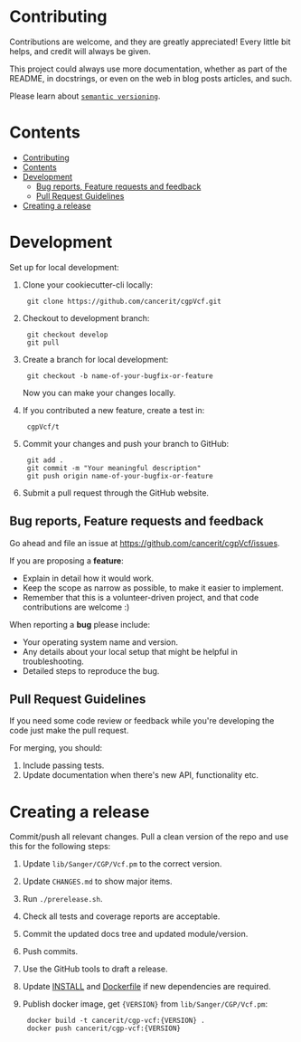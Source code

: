 # Contributing

Contributions are welcome, and they are greatly appreciated! Every
little bit helps, and credit will always be given.

This project could always use more documentation, whether as part of the
README, in docstrings, or even on the web in blog posts articles, and such.

Please learn about [`semantic versioning`][semver].

# Contents

- [Contributing](#contributing)
- [Contents](#contents)
- [Development](#development)
    - [Bug reports, Feature requests and feedback](#bug-reports-feature-requests-and-feedback)
    - [Pull Request Guidelines](#pull-request-guidelines)
- [Creating a release](#creating-a-release)

# Development

Set up for local development:

1. Clone your cookiecutter-cli locally:


        git clone https://github.com/cancerit/cgpVcf.git


2. Checkout to development branch:

        git checkout develop
        git pull

3. Create a branch for local development:

        git checkout -b name-of-your-bugfix-or-feature

    Now you can make your changes locally.

4. If you contributed a new feature, create a test in:

        cgpVcf/t

5. Commit your changes and push your branch to GitHub:

        git add .
        git commit -m "Your meaningful description"
        git push origin name-of-your-bugfix-or-feature

6. Submit a pull request through the GitHub website.

## Bug reports, Feature requests and feedback

Go ahead and file an issue at https://github.com/cancerit/cgpVcf/issues.

If you are proposing a **feature**:

* Explain in detail how it would work.
* Keep the scope as narrow as possible, to make it easier to implement.
* Remember that this is a volunteer-driven project, and that code contributions are welcome :)

When reporting a **bug** please include:

* Your operating system name and version.
* Any details about your local setup that might be helpful in troubleshooting.
* Detailed steps to reproduce the bug.

## Pull Request Guidelines

If you need some code review or feedback while you're developing the code just make the pull request.

For merging, you should:

1. Include passing tests.
2. Update documentation when there's new API, functionality etc.

# Creating a release

Commit/push all relevant changes. Pull a clean version of the repo and use this for the following steps:

1. Update `lib/Sanger/CGP/Vcf.pm` to the correct version.

2. Update `CHANGES.md` to show major items.

3. Run `./prerelease.sh`.

4. Check all tests and coverage reports are acceptable.

5. Commit the updated docs tree and updated module/version.

6. Push commits.

7. Use the GitHub tools to draft a release.

8. Update [INSTALL](INSTALL.md) and [Dockerfile](Dockerfile) if new dependencies are required.

9. Publish docker image, get `{VERSION}` from `lib/Sanger/CGP/Vcf.pm`:

        docker build -t cancerit/cgp-vcf:{VERSION} .
        docker push cancerit/cgp-vcf:{VERSION}

<!-- References -->
[semver]: http://semver.org/
